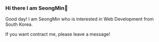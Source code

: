 ### Hi there I am SeongMin👋

Good day! I am SeongMin who is interested in Web Development from South Korea.

If you want contract me, please leave a message!

